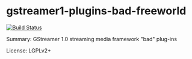 #           gstreamer1-plugins-bad-freeworld

[![Build Status](https://travis-ci.org/UnitedRPMs/gstreamer1-plugins-bad-freeworld.svg?branch=master)](https://travis-ci.org/UnitedRPMs/gstreamer1-plugins-bad-freeworld)
 
Summary:        GStreamer 1.0 streaming media framework "bad" plug-ins
 
License:        LGPLv2+
 

